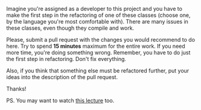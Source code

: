 Imagine you're assigned as a developer to this project and you
have to make the first step in the refactoring of one of these classes
(choose one, by the language you're most comfortable with).
There are many issues in these classes, even though they compile and work.

Please, submit a pull request with the changes you would recommend to
do here. Try to spend **15 minutes** maximum for the entire work. If you
need more time, you're doing something wrong. Remember, you have to
do just the first step in refactoring. Don't fix everything.

Also, if you think that something else must be refactored further,
put your ideas into the description of the pull request.

Thanks!

PS. You may want to watch [this lecture](https://www.youtube.com/watch?v=aLaDDoT2v54) too.
